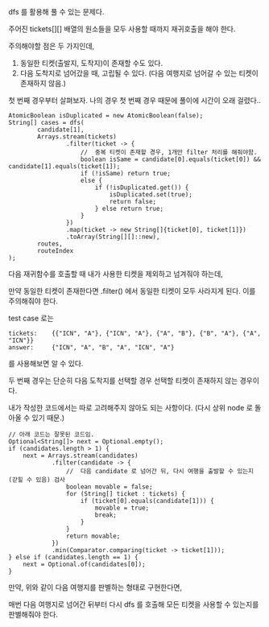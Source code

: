dfs 를 활용해 풀 수 있는 문제다.

주어진 tickets[][] 배열의 원소들을 모두 사용할 때까지  재귀호출을 해야 한다.

주의해야할 점은 두 가지인데,

1. 동일한 티켓(출발지, 도착지)이 존재할 수도 있다.
2. 다음 도착지로 넘어갔을 때, 고립될 수 있다. (다음 여행지로 넘어갈 수 있는 티켓이 존재하지 않음.)

첫 번째 경우부터 살펴보자. 나의 경우 첫 번째 경우 때문에 풀이에 시간이 오래 걸렸다..

    AtomicBoolean isDuplicated = new AtomicBoolean(false);
    String[] cases = dfs(
            candidate[1],
            Arrays.stream(tickets)
                    .filter(ticket -> {
                        //  중복 티켓이 존재할 경우, 1개만 filter 처리를 해줘야함.
                        boolean isSame = candidate[0].equals(ticket[0]) && candidate[1].equals(ticket[1]);
                        if (!isSame) return true;
                        else {
                            if (!isDuplicated.get()) {
                                isDuplicated.set(true);
                                return false;
                            } else return true;
                        }
                    })
                    .map(ticket -> new String[]{ticket[0], ticket[1]})
                    .toArray(String[][]::new),
            routes,
            routeIndex
    );

다음 재귀함수를 호출할 때 내가 사용한 티켓을 제외하고 넘겨줘야 하는데,

만약 동일한 티켓이 존재한다면 .filter() 에서 동일한 티켓이 모두 사라지게 된다. 이를 주의해줘야 한다.

test case 로는 

    tickets:    {{"ICN", "A"}, {"ICN", "A"}, {"A", "B"}, {"B", "A"}, {"A", "ICN"}}
    answer:     {"ICN", "A", "B", "A", "ICN", "A"} 

를 사용해보면 알 수 있다.

두 번째 경우는 단순히 다음 도착지를 선택할 경우 선택할 티켓이 존재하지 않는 경우이다.

내가 작성한 코드에서는 따로 고려해주지 않아도 되는 사항이다. (다시 상위 node 로 돌아올 수 있기 때문.)

    // 아래 코드는 잘못된 코드임.
    Optional<String[]> next = Optional.empty();
    if (candidates.length > 1) {
        next = Arrays.stream(candidates)
                .filter(candidate -> {
                    //  다음 candidate 로 넘어간 뒤, 다시 여행을 출발할 수 있는지 (갇힐 수 있음) 검사
                    boolean movable = false;
                    for (String[] ticket : tickets) {
                        if (ticket[0].equals(candidate[1])) {
                            movable = true;
                            break;
                        }
                    }
                    return movable;
                })
                .min(Comparator.comparing(ticket -> ticket[1]));
    } else if (candidates.length == 1) {
        next = Optional.of(candidates[0]);
    }

만약, 위와 같이 다음 여행지를 판별하는 형태로 구현한다면, 

매번 다음 여행지로 넘어간 뒤부터 다시 dfs 를 호출해 모든 티켓을 사용할 수 있는지를 판별해줘야 한다.